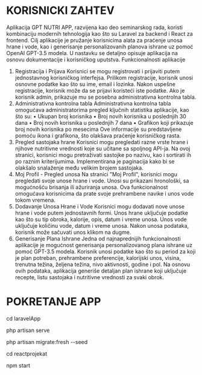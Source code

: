# KORISNICKI ZAHTEV
 Aplikacija GPT NUTRI APP, razvijena kao deo seminarskog rada, koristi kombinaciju modernih tehnologija kao što su Laravel za backend i React za frontend. Cilj aplikacije je pružanje korisnicima alata za praćenje unosa hrane i vode, kao i generisanje personalizovanih planova ishrane uz pomoć OpenAI GPT-3.5 modela. U nastavku se detaljno opisuje aplikacija na osnovu dokumentacije i korisničkog uputstva.
Funkcionalnosti aplikacije
1. Registracija i Prijava
Korisnici se mogu registrovati i prijaviti putem jednostavnog korisničkog interfejsa. Prilikom registracije, korisnik unosi osnovne podatke kao što su ime, email i lozinka. Nakon uspešne registracije, korisnik može da se prijavi koristeći iste podatke. Ako je korisnik admin, prikazuje mu se posebna administrativna kontrolna tabla.
2. Administrativna kontrolna tabla
Administrativna kontrolna tabla omogućava administratorima pregled ključnih statistika aplikacije, kao što su:
•	Ukupan broj korisnika
•	Broj novih korisnika u poslednjih 30 dana
•	Broj novih korisnika u poslednjih 7 dana
•	Grafikon koji prikazuje broj novih korisnika po mesecima
Ove informacije su predstavljene pomoću ikona i grafikona, što olakšava praćenje korisničkog rasta.
3. Pregled sastojaka hrane
Korisnici mogu pregledati razne vrste hrane i njihove nutritivne vrednosti koje su učitane sa spoljnog API-ja. Na ovoj stranici, korisnici mogu pretraživati sastojke po nazivu, kao i sortirati ih po raznim kriterijumima. Implementirana je paginacija kako bi se olakšalo snalaženje među velikim brojem sastojaka.
4. Moj Profil - Pregled unosa
Na stranici "Moj Profil", korisnici mogu pregledati svoje unose hrane i vode. Unosi su prikazani hronološki, sa mogućnošću brisanja ili ažuriranja unosa. Ova funkcionalnost omogućava korisnicima da prate svoje prehrambene navike i unos vode tokom vremena.
5. Dodavanje Unosa Hrane i Vode
Korisnici mogu dodavati nove unose hrane i vode putem jednostavnih formi. Unos hrane uključuje podatke kao što su tip obroka, kalorije, opis, datum i vreme unosa. Unos vode uključuje količinu vode, datum i vreme unosa. Nakon unosa podataka, korisnik može sačuvati unos klikom na dugme.
6. Generisanje Plana Ishrane
Jedna od najnaprednijih funkcionalnosti aplikacije je mogućnost generisanja personalizovanog plana ishrane uz pomoć GPT-3.5 modela. Korisnik unosi podatke kao što su period za koji je plan potreban, prehrambene preferencije, kalorijski unos, visina, trenutna težina, željena težina, nivo aktivnosti, godine i pol. Na osnovu ovih podataka, aplikacija generiše detaljan plan ishrane koji uključuje recepte, listu sastojaka i nutritivne vrednosti za svaki obrok.

# POKRETANJE APP 
  cd laravelApp
  
  php artisan serve
  
  php artisan migrate:fresh --seed

  

  cd reactprojekat
  
  npm start







